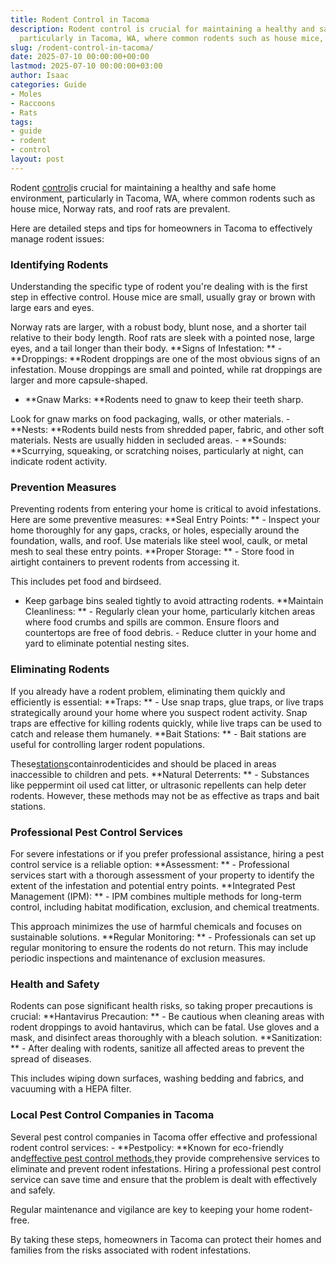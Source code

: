 ```yaml
---
title: Rodent Control in Tacoma
description: Rodent control is crucial for maintaining a healthy and safe home environment,
  particularly in Tacoma, WA, where common rodents such as house mice, Norway...
slug: /rodent-control-in-tacoma/
date: 2025-07-10 00:00:00+00:00
lastmod: 2025-07-10 00:00:00+03:00
author: Isaac
categories: Guide
- Moles
- Raccoons
- Rats
tags:
- guide
- rodent
- control
layout: post
---
```

Rodent [control](https://pestpolicy.com/rodent-control-in-puyallup/)is crucial for maintaining a healthy and safe home environment, particularly in Tacoma, WA, where common rodents such as house mice, Norway rats, and roof rats are prevalent.

Here are detailed steps and tips for homeowners in Tacoma to effectively manage rodent issues:

###  Identifying Rodents

Understanding the specific type of rodent you're dealing with is the first step in effective control. House mice are small, usually gray or brown with large ears and eyes.

Norway rats are larger, with a robust body, blunt nose, and a shorter tail relative to their body length. Roof rats are sleek with a pointed nose, large eyes, and a tail longer than their body. **Signs of Infestation: ** - **Droppings: **Rodent droppings are one of the most obvious signs of an infestation. Mouse droppings are small and pointed, while rat droppings are larger and more capsule-shaped.

- **Gnaw Marks: **Rodents need to gnaw to keep their teeth sharp.

Look for gnaw marks on food packaging, walls, or other materials. - **Nests: **Rodents build nests from shredded paper, fabric, and other soft materials. Nests are usually hidden in secluded areas. - **Sounds: **Scurrying, squeaking, or scratching noises, particularly at night, can indicate rodent activity.

###  Prevention Measures

Preventing rodents from entering your home is critical to avoid infestations. Here are some preventive measures: **Seal Entry Points: ** - Inspect your home thoroughly for any gaps, cracks, or holes, especially around the foundation, walls, and roof. Use materials like steel wool, caulk, or metal mesh to seal these entry points. **Proper Storage: ** - Store food in airtight containers to prevent rodents from accessing it.

This includes pet food and birdseed.

- Keep garbage bins sealed tightly to avoid attracting rodents. **Maintain Cleanliness: ** - Regularly clean your home, particularly kitchen areas where food crumbs and spills are common. Ensure floors and countertops are free of food debris. - Reduce clutter in your home and yard to eliminate potential nesting sites.

###  Eliminating Rodents

If you already have a rodent problem, eliminating them quickly and efficiently is essential: **Traps: ** - Use snap traps, glue traps, or live traps strategically around your home where you suspect rodent activity. Snap traps are effective for killing rodents quickly, while live traps can be used to catch and release them humanely. **Bait Stations: ** - Bait stations are useful for controlling larger rodent populations.

These[stations](https://pestpolicy.com/best-rat-poison/)containrodenticides and should be placed in areas inaccessible to children and pets. **Natural Deterrents: ** - Substances like peppermint oil used cat litter, or ultrasonic repellents can help deter rodents. However, these methods may not be as effective as traps and bait stations.

###  Professional Pest Control Services

For severe infestations or if you prefer professional assistance, hiring a pest control service is a reliable option: **Assessment: ** - Professional services start with a thorough assessment of your property to identify the extent of the infestation and potential entry points. **Integrated Pest Management (IPM): ** - IPM combines multiple methods for long-term control, including habitat modification, exclusion, and chemical treatments.

This approach minimizes the use of harmful chemicals and focuses on sustainable solutions. **Regular Monitoring: ** - Professionals can set up regular monitoring to ensure the rodents do not return. This may include periodic inspections and maintenance of exclusion measures.

###  Health and Safety

Rodents can pose significant health risks, so taking proper precautions is crucial: **Hantavirus Precaution: ** - Be cautious when cleaning areas with rodent droppings to avoid hantavirus, which can be fatal. Use gloves and a mask, and disinfect areas thoroughly with a bleach solution. **Sanitization: ** - After dealing with rodents, sanitize all affected areas to prevent the spread of diseases.

This includes wiping down surfaces, washing bedding and fabrics, and vacuuming with a HEPA filter.

###  Local Pest Control Companies in Tacoma

Several pest control companies in Tacoma offer effective and professional rodent control services: - **Pestpolicy: **Known for eco-friendly and[effective pest control methods](https://pestpolicy.com/how-much-is-an-exterminator-for-mice/),they provide comprehensive services to eliminate and prevent rodent infestations. Hiring a professional pest control service can save time and ensure that the problem is dealt with effectively and safely.

Regular maintenance and vigilance are key to keeping your home rodent-free.

By taking these steps, homeowners in Tacoma can protect their homes and families from the risks associated with rodent infestations.